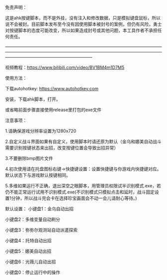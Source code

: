 免责声明：

这是ahk按键脚本，而不是外挂，没有注入和修改数据，只是模拟键盘鼠标，所以说不会被封。目前脚本发布至今没有因使用脚本被封号的案例，但仍有风险，勇士对按键脚本的态度可能改变，所以如果造成封号或其他问题，本工具作者不承担任何责任。

————————————————————————————————————————————————————————————————————————————————————————————

视频教程：https://www.bilibili.com/video/BV1BM4m1D7M5

使用方法：

下载autohotkey: https://www.autohotkey.com

安装，下载ahk脚本，打开。

或省略前面步骤直接使用release里打包的exe文件

注意事项：

1.请确保游戏分辨率设置为1280x720

2.自定义战斗界面如果有自定义，使用脚本时请还原为默认（金乌和娜美自动战斗需要识别按键状态来出招，改变按键位置会导致出招异常）

3.不要删除bmp图片文件

4.初次使用请在托盘图标右键→快捷键设置：设置快捷键与你游戏内快捷键对应。默认状态下与游戏默认按键相同。

5.多维如果运行不正确，退出深空之眼脚本，用管理员权限试半识别模式.exe，若仍不能正常运行试用不识别模式.exe(不识别模式只模拟点击和延时，战斗固定设置1分钟，所以战斗完会卡在选择珍宝画面会不动一会儿请耐心等待。)


默认设置：
小键盘1：金乌自动出招

小键盘2：多维变量自动刷分

小键盘3：弥弥尔观测站自动派遣探索

小键盘4：托特自动出招

小键盘5：娜美自动出招

小键盘6：光薇儿自动出招

小键盘0：停止运行中的操作

